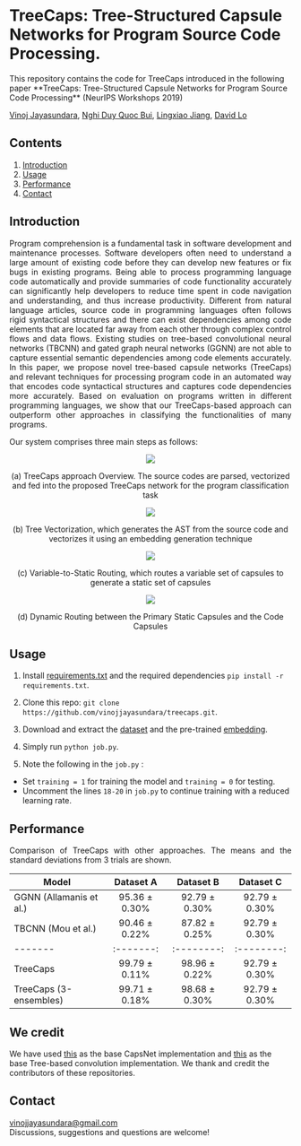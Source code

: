 # TreeCaps: Tree-Structured Capsule Networks for Program Source Code Processing.

<p aligh="center"> This repository contains the code for TreeCaps introduced in the following paper 
**TreeCaps: Tree-Structured Capsule Networks for Program Source Code Processing** (NeurIPS Workshops 2019) </p>

[Vinoj Jayasundara](https://scholar.google.com.sg/citations?user=2yTeZ58AAAAJ&hl=en&oi=ao), [Nghi Duy Quoc Bui](https://scholar.google.com/citations?user=QwybxYsAAAAJ&hl=en&oi=ao), [Lingxiao Jiang](https://scholar.google.com/citations?user=0hssXLPZL2YC&hl=en&oi=ao), [David Lo](https://scholar.google.com/citations?user=Ra4bt-oAAAAJ&hl=en&oi=ao)

## Contents
1. [Introduction](#introduction)
2. [Usage](#usage)
3. [Performance](#performance)
4. [Contact](#contact)

## Introduction
<p align="justify"> Program comprehension is a fundamental task in software development and maintenance processes. Software developers often need to understand a large amount of existing code before they can develop new features or fix bugs in existing programs. Being able to process programming language code automatically and provide summaries of code functionality accurately can significantly help developers to reduce time spent in code navigation and understanding, and thus increase productivity. Different from natural language articles, source code in programming languages often follows rigid syntactical structures and there can exist dependencies among code elements that are located far away from each other through complex control flows and data flows. Existing studies on tree-based convolutional neural networks (TBCNN) and gated graph neural networks (GGNN) are not able to capture essential semantic dependencies among code elements accurately. In this paper, we propose novel tree-based capsule networks (TreeCaps) and relevant techniques for processing program code in an automated way that encodes code syntactical structures and captures code dependencies more accurately. Based on evaluation on programs written in different programming languages, we show that our TreeCaps-based approach can outperform other approaches in classifying the functionalities of many programs. </p>

Our system comprises three main steps as follows:

<p align="center"><img src="https://www.dropbox.com/s/p7dj3nv9ylrvcq0/1-eps-converted-to-1.png?dl=0&raw=1"></p>
<p align="center">(a) TreeCaps approach Overview. The source codes are parsed, vectorized and fed into the proposed TreeCaps network for the program classification task</p>

<p align="center"><img src="https://www.dropbox.com/s/oixaxg0wetojhrr/2-eps-converted-to-1.png?dl=0&raw=1"></p>
<p align="center">(b) Tree Vectorization, which generates the AST from the source code and vectorizes it using an embedding generation technique</p>

<p align="center"><img src="https://www.dropbox.com/s/33idr0grw4t0sg2/3-eps-converted-to-1.png?dl=0&raw=1"></p>
<p align="center">(c) Variable-to-Static Routing, which routes a variable set of capsules to generate a static set of capsules</p>

<p align="center"><img src="https://www.dropbox.com/s/w8riczi0t6hpmkr/4-eps-converted-to-1.png?dl=0&raw=1"></p>
<p align="center">(d) Dynamic Routing between the Primary Static Capsules and the Code Capsules</p>

## Usage

1. Install [requirements.txt](https://github.com/vinojjayasundara/treecaps/blob/master/requirements.txt) and the required dependencies ```pip install -r requirements.txt```.

2. Clone this repo: ```git clone https://github.com/vinojjayasundara/treecaps.git```.

3. Download and extract the [dataset](https://drive.google.com/open?id=1qdLNPjlNfGSLm9SdbQE6Me8K7Cp4W_ee) and the pre-trained [embedding](https://drive.google.com/open?id=10QTTj6Abhnpay7UPmDdS8uHPfAlxAq8m).

4. Simply run ```python job.py```.

5. Note the following in the ```job.py``` :

* Set ```training = 1``` for training the model and ```training = 0``` for testing.
* Uncomment the lines ```18-20``` in ```job.py``` to continue training with a reduced learning rate.

## Performance

<p align="justify">Comparison of TreeCaps with other approaches. The means and the standard deviations from 3 trials are shown.</p>

Model | Dataset A | Dataset B | Dataset C   
-------|:-------:|:--------:|:--------:|
GGNN (Allamanis et al.) |95.36 ± 0.30% |92.79 ± 0.30% |92.79 ± 0.30%     
TBCNN (Mou et al.) |90.46 ± 0.22% |87.82 ± 0.25% |92.79 ± 0.30%   
-------|:-------:|:--------:|:--------:|
TreeCaps |99.79 ± 0.11% |98.96 ± 0.22% |92.79 ± 0.30%   
TreeCaps (3-ensembles) |99.71 ± 0.18% |98.68 ± 0.30% |92.79 ± 0.30%    

## We credit
We have used [this](https://github.com/naturomics/CapsNet-Tensorflow) as the base CapsNet implementation and [this](https://github.com/crestonbunch/tbcnn) as the base Tree-based convolution implementation. We thank and credit the contributors of these repositories.

## Contact

vinojjayasundara@gmail.com  
Discussions, suggestions and questions are welcome!

